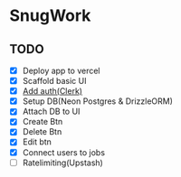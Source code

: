 # SnugWork

## TODO

- [x] Deploy app to vercel
- [x] Scaffold basic UI
- [x] [Add auth(Clerk)](https://clerk.com/)
- [x] Setup DB(Neon Postgres & DrizzleORM)
- [x] Attach DB to UI
- [x] Create Btn
- [x] Delete Btn
- [x] Edit btn
- [x] Connect users to jobs
- [ ] Ratelimiting(Upstash)
